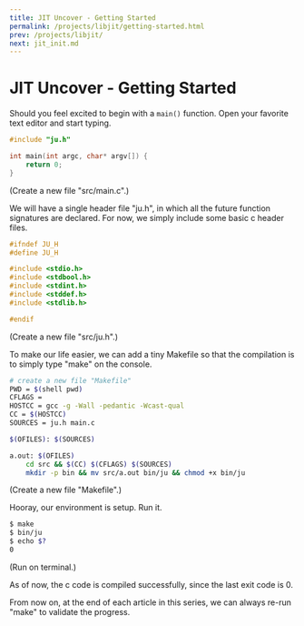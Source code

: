 ```yaml
---
title: JIT Uncover - Getting Started
permalink: /projects/libjit/getting-started.html
prev: /projects/libjit/
next: jit_init.md
---
```


# JIT Uncover - Getting Started

Should you feel excited to begin with a `main()` function. Open your favorite text editor and start typing.

```c
#include "ju.h"

int main(int argc, char* argv[]) {
    return 0;
}
```
(Create a new file "src/main.c".)

We will have a single header file "ju.h", in which all the future function signatures are declared. For now, we simply include some basic c header files.

```c
#ifndef JU_H
#define JU_H

#include <stdio.h>
#include <stdbool.h>
#include <stdint.h>
#include <stddef.h>
#include <stdlib.h>

#endif
```
(Create a new file "src/ju.h".)

To make our life easier, we can add a tiny Makefile so that the compilation is to simply type "make" on the console.

```bash
# create a new file "Makefile"
PWD = $(shell pwd)
CFLAGS =
HOSTCC = gcc -g -Wall -pedantic -Wcast-qual
CC = $(HOSTCC)
SOURCES = ju.h main.c

$(OFILES): $(SOURCES)

a.out: $(OFILES)
	cd src && $(CC) $(CFLAGS) $(SOURCES)
	mkdir -p bin && mv src/a.out bin/ju && chmod +x bin/ju
```
(Create a new file "Makefile".)

Hooray, our environment is setup. Run it.

```bash
$ make
$ bin/ju
$ echo $?
0
```
(Run on terminal.)

As of now, the c code is compiled successfully, since the last exit code is 0.

From now on, at the end of each article in this series, we can always re-run "make" to validate the progress.

